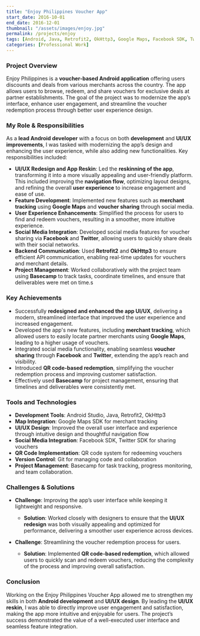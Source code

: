 ```yaml
---
title: "Enjoy Philippines Voucher App"
start_date: 2016-10-01
end_date: 2016-12-01
thumbnail: "/assets/images/enjoy.jpg"
permalink: /projects/enjoy
tags: [Android, Java, Retrofit2, OkHttp3, Google Maps, Facebook SDK, Twitter SDK, QR Code, UI/UX, Basecamp, Waterfall]  
categories: [Professional Work]
---
```


### Project Overview
Enjoy Philippines is a **voucher-based Android application** offering users discounts and deals from various merchants across the country. The app allows users to browse, redeem, and share vouchers for exclusive deals at partner establishments. The goal of the project was to modernize the app’s interface, enhance user engagement, and streamline the voucher redemption process through better user experience design.

### My Role & Responsibilities
As a **lead Android developer** with a focus on both **development** and **UI/UX improvements**, I was tasked with modernizing the app’s design and enhancing the user experience, while also adding new functionalities. Key responsibilities included:
- **UI/UX Redesign and App Reskin**: Led the **reskinning of the app**, transforming it into a more visually appealing and user-friendly platform. This included improving the **navigation flow**, optimizing layout designs, and refining the overall **user experience** to increase engagement and ease of use.
- **Feature Development**: Implemented new features such as **merchant tracking** using **Google Maps** and **voucher sharing** through social media.
- **User Experience Enhancements**: Simplified the process for users to find and redeem vouchers, resulting in a smoother, more intuitive experience.
- **Social Media Integration**: Developed social media features for voucher sharing via **Facebook** and **Twitter**, allowing users to quickly share deals with their social networks.
- **Backend Communication**: Used **Retrofit2** and **OkHttp3** to ensure efficient API communication, enabling real-time updates for vouchers and merchant details.
- **Project Management**: Worked collaboratively with the project team using **Basecamp** to track tasks, coordinate timelines, and ensure that deliverables were met on time.s

### Key Achievements
- Successfully **redesigned and enhanced the app UI/UX**, delivering a modern, streamlined interface that improved the user experience and increased engagement.
- Developed the app's new features, including **merchant tracking**, which allowed users to easily locate partner merchants using **Google Maps**, leading to a higher usage of vouchers.
- Integrated social media functionality, enabling seamless **voucher sharing** through **Facebook** and **Twitter**, extending the app’s reach and visibility.
- Introduced **QR code-based redemption**, simplifying the voucher redemption process and improving customer satisfaction.
- Effectively used **Basecamp** for project management, ensuring that timelines and deliverables were consistently met.

### Tools and Technologies
- **Development Tools**: Android Studio, Java, Retrofit2, OkHttp3
- **Map Integration**: Google Maps SDK for merchant tracking
- **UI/UX Design**: Improved the overall user interface and experience through intuitive design and thoughtful navigation flow
- **Social Media Integration**: Facebook SDK, Twitter SDK for sharing vouchers
- **QR Code Implementation**: QR code system for redeeming vouchers
- **Version Control**: Git for managing code and collaboration
- **Project Management**: Basecamp for task tracking, progress monitoring, and team collaboration.

### Challenges & Solutions
- **Challenge**: Improving the app’s user interface while keeping it lightweight and responsive.
  - **Solution**: Worked closely with designers to ensure that the **UI/UX redesign** was both visually appealing and optimized for performance, delivering a smoother user experience across devices.
  
- **Challenge**: Streamlining the voucher redemption process for users.
  - **Solution**: Implemented **QR code-based redemption**, which allowed users to quickly scan and redeem vouchers, reducing the complexity of the process and improving overall satisfaction.

### Conclusion
Working on the Enjoy Philippines Voucher App allowed me to strengthen my skills in both **Android development** and **UI/UX design**. By leading the **UI/UX reskin**, I was able to directly improve user engagement and satisfaction, making the app more intuitive and enjoyable for users. The project’s success demonstrated the value of a well-executed user interface and seamless feature integration.
